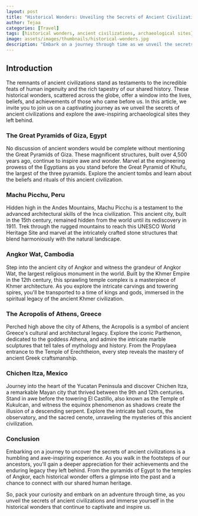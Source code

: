 ```yaml
---
layout: post
title: "Historical Wonders: Unveiling the Secrets of Ancient Civilizations"
author: Tejaa
categories: [Travel]
tags: [historical wonders, ancient civilizations, archaeological sites]
image: assets/images/thumbnails/historical-wonders.jpg
description: "Embark on a journey through time as we unveil the secrets of ancient civilizations and explore the remarkable historical wonders they left behind. From towering pyramids to majestic temples, these archaeological sites offer a glimpse into the ingenuity and achievements of our ancestors."
---
```


## Introduction

The remnants of ancient civilizations stand as testaments to the incredible feats of human ingenuity and the rich tapestry of our shared history. These historical wonders, scattered across the globe, offer a window into the lives, beliefs, and achievements of those who came before us. In this article, we invite you to join us on a captivating journey as we unveil the secrets of ancient civilizations and explore the awe-inspiring archaeological sites they left behind.

### The Great Pyramids of Giza, Egypt

No discussion of ancient wonders would be complete without mentioning the Great Pyramids of Giza. These magnificent structures, built over 4,500 years ago, continue to inspire awe and wonder. Marvel at the engineering prowess of the Egyptians as you stand before the Great Pyramid of Khufu, the largest of the three pyramids. Explore the ancient tombs and learn about the beliefs and rituals of this ancient civilization.

### Machu Picchu, Peru

Hidden high in the Andes Mountains, Machu Picchu is a testament to the advanced architectural skills of the Inca civilization. This ancient city, built in the 15th century, remained hidden from the world until its rediscovery in 1911. Trek through the rugged mountains to reach this UNESCO World Heritage Site and marvel at the intricately crafted stone structures that blend harmoniously with the natural landscape.

### Angkor Wat, Cambodia

Step into the ancient city of Angkor and witness the grandeur of Angkor Wat, the largest religious monument in the world. Built by the Khmer Empire in the 12th century, this sprawling temple complex is a masterpiece of Khmer architecture. As you explore the intricate carvings and towering spires, you'll be transported to a time of kings and gods, immersed in the spiritual legacy of the ancient Khmer civilization.

### The Acropolis of Athens, Greece

Perched high above the city of Athens, the Acropolis is a symbol of ancient Greece's cultural and architectural legacy. Explore the iconic Parthenon, dedicated to the goddess Athena, and admire the intricate marble sculptures that tell tales of mythology and history. From the Propylaea entrance to the Temple of Erechtheion, every step reveals the mastery of ancient Greek craftsmanship.

### Chichen Itza, Mexico

Journey into the heart of the Yucatan Peninsula and discover Chichen Itza, a remarkable Mayan city that thrived between the 9th and 12th centuries. Stand in awe before the towering El Castillo, also known as the Temple of Kukulcan, and witness the equinox phenomenon as shadows create the illusion of a descending serpent. Explore the intricate ball courts, the observatory, and the sacred cenote, unraveling the mysteries of this ancient civilization.

### Conclusion

Embarking on a journey to uncover the secrets of ancient civilizations is a humbling and awe-inspiring experience. As you walk in the footsteps of our ancestors, you'll gain a deeper appreciation for their achievements and the enduring legacy they left behind. From the pyramids of Egypt to the temples of Angkor, each historical wonder offers a glimpse into the past and a chance to connect with our shared human heritage.

So, pack your curiosity and embark on an adventure through time, as you unveil the secrets of ancient civilizations and immerse yourself in the historical wonders that continue to captivate and inspire us.


